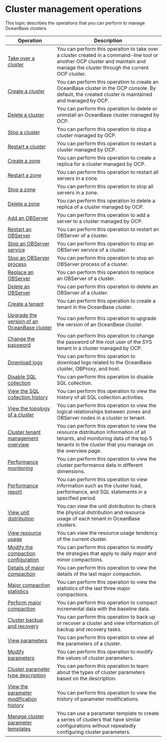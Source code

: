# Cluster management operations

This topic describes the operations that you can perform to manage OceanBase clusters.

|                                                Operation                                                |                                                                                        Description                                                                                         |
|---------------------------------------------------------------------------------------------------------|--------------------------------------------------------------------------------------------------------------------------------------------------------------------------------------------|
| [Take over a cluster](2.basic-operations/1.take-over-a-cluster.md)                                      | You can perform this operation to take over a cluster created in a command-line tool or another OCP cluster and maintain and manage the cluster through the current OCP cluster.           |
| [Create a cluster](2.basic-operations/2.create-a-cluster-1.md)                                         | You can perform this operation to create an OceanBase cluster in the OCP console. By default, the created cluster is maintained and managed by OCP.                                        |
| [Delete a cluster](2.basic-operations/3.delete-a-cluster-1.md)                                         | You can perform this operation to delete or uninstall an OceanBase cluster managed by OCP.                                                                                                 |
| [Stop a cluster](2.basic-operations/4.stop-a-cluster-1.md)                                           | You can perform this operation to stop a cluster managed by OCP.                                                                                                                           |
| [Restart a cluster](2.basic-operations/5.restart-a-cluster-1.md)                                        | You can perform this operation to restart a cluster managed by OCP.                                                                                                                        |
| [Create a zone](2.basic-operations/6.manage-a-zone/1.create-zone-1.md)                                            | You can perform this operation to create a replica for a cluster managed by OCP.                                                                                                           |
| [Restart a zone](2.basic-operations/6.manage-a-zone/2.restart-zone.md)                                           | You can perform this operation to restart all servers in a zone.                                                                                                                           |
| [Stop a zone](2.basic-operations/6.manage-a-zone/3.stop-zone.md)                                              | You can perform this operation to stop all servers in a zone.                                                                                                                              |
| [Delete a zone](2.basic-operations/6.manage-a-zone/4.delete-a-zone.md)                                            | You can perform this operation to delete a replica of a cluster managed by OCP.                                                                                                            |
| [Add an OBServer](2.basic-operations/7.manage-observer/1.add-an-observer.md)                                          | You can perform this operation to add a server to a cluster managed by OCP.                                                                                                                |
| [Restart an OBServer](2.basic-operations/7.manage-observer/2.restart-observer.md)                                      | You can perform this operation to restart an OBServer of a cluster.                                                                                                                        |
| [Stop an OBServer service](2.basic-operations/7.manage-observer/3.stop-observer.md)                                         | You can perform this operation to stop an OBServer service of a cluster.                                                                                                                           |
| [Stop an OBServer process](2.basic-operations/7.manage-observer/4.stop-observer-process.md)                                         | You can perform this operation to stop an OBServer process of a cluster.                                                                                                                           |
| [Replace an OBServer](2.basic-operations/7.manage-observer/5.replace-observer.md)                                      | You can perform this operation to replace an OBServer of a cluster.                                                                                                                        |
| [Delete an OBServer](2.basic-operations/7.manage-observer/6.delete-observer.md)                                       | You can perform this operation to delete an OBServer of a cluster.                                                                                                                         |
| [Create a tenant](../5.tenant-functions/2.manage-basic-tenant-operations/1.create-a-tenant-3.md)                                          | You can perform this operation to create a tenant in the OceanBase cluster.                                                                                                                |
| [Upgrade the version of an OceanBase cluster](2.basic-operations/8.upgrade-version-1.md)              | You can perform this operation to upgrade the version of an OceanBase cluster.                                                                                                             |
| [Change the password](2.basic-operations/9.change-password-2.md)                                      | You can perform this operation to change the password of the root user of the SYS tenant in a cluster managed by OCP.                                                                      |
| [Download logs](2.basic-operations/10.download-log.md)                                            | You can perform this operation to download logs related to the OceanBase cluster, OBProxy, and host.                                                                                       |
| [Disable SQL collection](2.basic-operations/11.disable-sql-collection.md)                                   | You can perform this operation to disable SQL collection.                                                                                                                                  |
| [View the SQL collection history](2.basic-operations/12.view-the-sql-collection-switch-history.md)                          | You can perform this operation to view the history of all SQL collection activities.                                                                                                       |
| [View the topology of a cluster](3.view-the-topology-of-a-cluster.md)                           | You can perform this operation to view the logical relationships between zones and OBServer nodes in a cluster or tenant.                                                                  |
| [Cluster tenant management overview](4.overview-of-cluster-tenant-management.md)                       | You can perform this operation to view the resource distribution information of all tenants, and monitoring data of the top 5 tenants in the cluster that you manage on the overview page. |
| [Performance monitoring](5.performance-monitoring-1.md)                                   | You can perform this operation to view the cluster performance data in different dimensions.                                                                                               |
| [Performance report](6.performance-report.md)                                       | You can perform this operation to view information such as the cluster load, performance, and SQL statements in a specified period.                                                        |
| [View unit distribution](6.cluster-resource-management/1.view-the-unit-distribution.md)                              | You can view the unit distribution to check the physical distribution and resource usage of each tenant in OceanBase clusters.                |
| [View resource usage](6.cluster-resource-management/2.view-resource-usage.md)                              | You can view the resource usage tendency of the current cluster.                |
| [Modify the compaction configuration](7.merge-management/1.modify-a-merge-configuration-1.md)                      | You can perform this operation to modify the strategies that apply to daily major and minor compactions.                                                                                   |
| [Details of major compaction](7.merge-management/2.merge-details-1.md)                              | You can perform this operation to view the details of the last major compaction.                                                                                                           |
| [Major compaction statistics](7.merge-management/3.merging-statistics-1.md)                              | You can perform this operation to view the statistics of the last three major compactions.                                                                                                 |
| [Perform major compaction](7.merge-management/4.perform-merge-1.md)                                 | You can perform this operation to compact incremental data with the baseline data.                                                                                                         |
| [Cluster backup and recovery](8.cluster-backup-and-recovery.md)                              | You can perform this operation to back up or recover a cluster and view information of backup and recovery tasks.                                                                          |
| [View parameters](9.parameters-1/1.view-the-parameter-list-2.md)                                          | You can perform this operation to view all the parameters of a cluster.                                                                                                                    |
| [Modify parameters](9.parameters-1/2.modify-parameters-2.md)                                        | You can perform this operation to modify the values of cluster parameters.                                                                                                                 |
| [Cluster parameter type description](9.parameters-1/3.cluster-parameter-type-1.md)                       | You can perform this operation to learn about the types of cluster parameters based on the description.                                                                                    |
| [View the parameter modification history](9.parameters-1/4.view-parameter-modification-history-2.md)                  | You can perform this operation to view the history of parameter modifications.                                                                                                             |
| [Manage cluster parameter templates](10.cluster-parameter-template-management.md)                  | You can use a parameter template to create a series of clusters that have similar configurations without repeatedly configuring cluster parameters.                                                                                                             |
